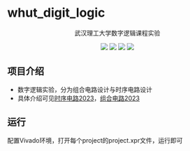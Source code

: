 # whut_digit_logic

<p align="center">武汉理工大学数字逻辑课程实验</p>
<p align="center">
    <img src="https://img.shields.io/static/v1?label=%E5%BC%80%E5%8F%91%E6%97%B6%E9%97%B4&message=2023-2024&color=007bff"/>
    <img src="https://img.shields.io/static/v1?label=Language&message=Verilog&color=e83e8c"/>
    <img src="https://img.shields.io/static/v1?label=IDE&message=Vivado&color=fd7e14"/>
    <a href="https://github.com/springbear2020/whut-data-mining-system" target="_blank">
        <img src="https://img.shields.io/static/v1?label=%E5%BC%80%E6%BA%90%E9%A1%B9%E7%9B%AE&message=whut-digit-logic&color=20c997"/>
    </a>
</p>

## 项目介绍
- 数字逻辑实验，分为组合电路设计与时序电路设计
- 具体介绍可见[时序电路2023](时序电路2023.pdf)，[组合电路2023](组合电路2023.pdf)

## 运行
配置Vivado环境，打开每个project的project.xpr文件，运行即可